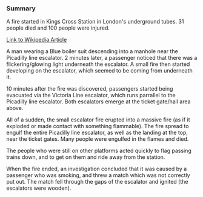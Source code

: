 ### Summary

A fire started in Kings Cross Station in London's underground tubes. 31 people died and 100 people were injured.

[Link to Wikipedia Article](https://en.wikipedia.org/wiki/King%27s_Cross_fire)

A man wearing a Blue boiler suit descending into a manhole near the Picadilly line escalator. 2 minutes later, a passenger noticed that there was a flickering/glowing light underneath the escalator. A small fire then started developing on the escalator, which seemed to be coming from underneath it. 

10 minutes after the fire was discovered, passengers started being evacuated via the Victoria Line escalator, which runs parrallel to the Picadilly line escalator. Both escalators emerge at the ticket gate/hall area above.

All of a sudden, the small escalator fire erupted into a massive fire (as if it exploded or made contact with something flammable). The fire spread to engulf the entire Picadilly line escalator, as well as the landing at the top, near the ticket gates. Many people were engulfed in the flames and died.

The people who were still on other platforms acted quickly to flag passing trains down, and to get on them and ride away from the station. 

When the fire ended, an investigation concluded that it was caused by a passenger who was smoking, and threw a match which was not correctly put out. The match fell through the gaps of the escalator and ignited (the escalators were wooden).
